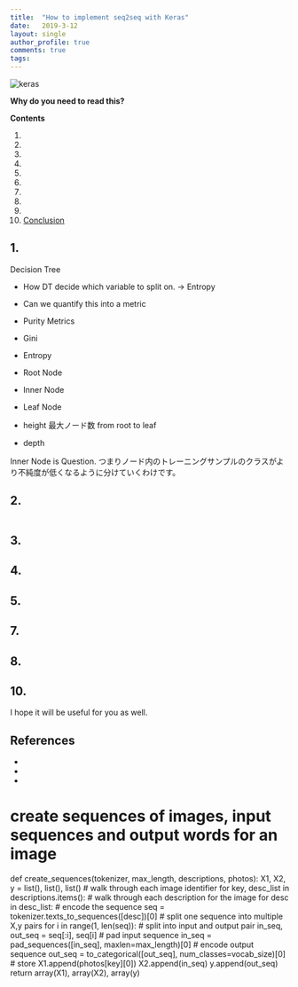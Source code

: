 ```yaml
---
title:  "How to implement seq2seq with Keras"
date:   2019-3-12
layout: single
author_profile: true
comments: true
tags:
---
```


![keras](/pics/keras/keras.png)

**Why do you need to read this?**



**Contents**

1. [](#SC)
2. [](#VO)
3. [](#FUNCTIONS)
4. [](#IO)
5. [](#CF)
6. [](#DS)
7. [](#LIBRARY)
8. [](#data)
9. [](#topics)
10. [Conclusion](#other)

## <a name="SC" ></a>1.

Decision Tree
- How DT decide which variable to split on. -> Entropy
- Can we quantify this into a metric
- Purity Metrics

- Gini
- Entropy

- Root Node
- Inner Node
- Leaf Node

- height 最大ノード数 from root to leaf
- depth

Inner Node is Question.
つまりノード内のトレーニングサンプルのクラスがより不純度が低くなるように分けていくわけです。

## <a name="VO" ></a>2.

```python

```

## <a name="FUNCTIONS" ></a>3.




## <a name="IO" ></a>4.




## <a name="CF" ></a>5.




## <a name="LIBRARY" ></a>7.



## <a name="data"></a>8.



## <a name="other"></a>10.

I hope it will be useful for you as well.

## References
- []()
- []()
- []()

# create sequences of images, input sequences and output words for an image
def create_sequences(tokenizer, max_length, descriptions, photos):
	X1, X2, y = list(), list(), list()
	# walk through each image identifier
	for key, desc_list in descriptions.items():
		# walk through each description for the image
		for desc in desc_list:
			# encode the sequence
			seq = tokenizer.texts_to_sequences([desc])[0]
			# split one sequence into multiple X,y pairs
			for i in range(1, len(seq)):
				# split into input and output pair
				in_seq, out_seq = seq[:i], seq[i]
				# pad input sequence
				in_seq = pad_sequences([in_seq], maxlen=max_length)[0]
				# encode output sequence
				out_seq = to_categorical([out_seq], num_classes=vocab_size)[0]
				# store
				X1.append(photos[key][0])
				X2.append(in_seq)
				y.append(out_seq)
	return array(X1), array(X2), array(y)

